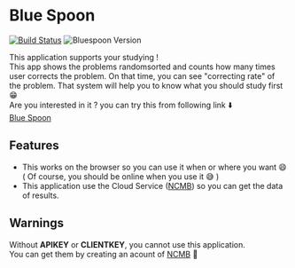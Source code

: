 # Blue Spoon

[![Build Status](https://dev.azure.com/capra314cabra/blue-spoon/_apis/build/status/capra314cabra.blue-spoon?branchName=master)](https://dev.azure.com/capra314cabra/blue-spoon/_build/latest?definitionId=3&branchName=master)
![Bluespoon Version](https://img.shields.io/badge/bluespoon_version-1.6-blue.svg)

This application supports your studying !  
This app shows the problems randomsorted and counts how many times user corrects the problem. On that time, you can see "correcting rate" of the problem. That system will help you to know what you should study first :grin:  
Are you interested in it ? you can try this from following link :arrow_down:  
[Blue Spoon](https://capra314cabra.github.io/blue-spoon/index.html)

## Features

- This works on the browser so you can use it when or where you want :smile: ( Of course, you should be online when you use it :sweat_smile: )
- This application use the Cloud Service ([NCMB](https://mbaas.nifcloud.com/)) so you can get the data of results.

## Warnings

Without **APIKEY** or **CLIENTKEY**, you cannot use this application.  
You can get them by creating an acount of [NCMB](https://mbaas.nifcloud.com/) :construction_worker:
